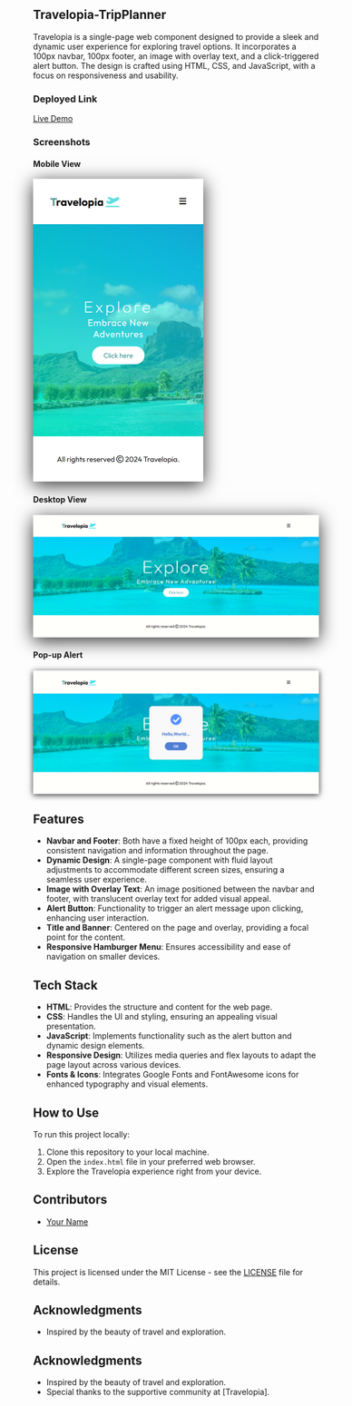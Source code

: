 ## Travelopia-TripPlanner

Travelopia is a single-page web component designed to provide a sleek and dynamic user experience for exploring travel options. It incorporates a 100px navbar, 100px footer, an image with overlay text, and a click-triggered alert button. The design is crafted using HTML, CSS, and JavaScript, with a focus on responsiveness and usability.

### Deployed Link

[Live Demo](https://travelopia-trip-planner.vercel.app/)

### Screenshots

#### Mobile View
<img src="./assets/smallScreen.png" alt="Mobile View" width="300" 
style="box-shadow: 0px 6px 30px rgba(0, 0, 0, 0.8);">

#### Desktop View
<img src="./assets/largeScreen.png" alt="Desktop View" width="600" style="box-shadow: 0px 6px 30px rgba(0, 0, 0, 0.8);">

#### Pop-up Alert
<img src="./assets/popup.png" alt="Pop-up Alert" style="box-shadow: 0px 2px 10px rgba(0, 0, 0, 0.8);">


## Features

- **Navbar and Footer**: Both have a fixed height of 100px each, providing consistent navigation and information throughout the page.
- **Dynamic Design**: A single-page component with fluid layout adjustments to accommodate different screen sizes, ensuring a seamless user experience.
- **Image with Overlay Text**: An image positioned between the navbar and footer, with translucent overlay text for added visual appeal.
- **Alert Button**: Functionality to trigger an alert message upon clicking, enhancing user interaction.
- **Title and Banner**: Centered on the page and overlay, providing a focal point for the content.
- **Responsive Hamburger Menu**: Ensures accessibility and ease of navigation on smaller devices.

## Tech Stack

- **HTML**: Provides the structure and content for the web page.
- **CSS**: Handles the UI and styling, ensuring an appealing visual presentation.
- **JavaScript**: Implements functionality such as the alert button and dynamic design elements.
- **Responsive Design**: Utilizes media queries and flex layouts to adapt the page layout across various devices.
- **Fonts & Icons**: Integrates Google Fonts and FontAwesome icons for enhanced typography and visual elements.

## How to Use

To run this project locally:

1. Clone this repository to your local machine.
2. Open the `index.html` file in your preferred web browser.
3. Explore the Travelopia experience right from your device.

## Contributors

- [Your Name](https://github.com/shashikantRupin/Travelopia-TripPlanner)

## License

This project is licensed under the MIT License - see the [LICENSE](LICENSE) file for details.

## Acknowledgments

- Inspired by the beauty of travel and exploration.
## Acknowledgments

- Inspired by the beauty of travel and exploration.
- Special thanks to the supportive community at [Travelopia].

